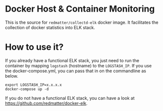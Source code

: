 # Docker Host & Container Monitoring

This is the source for `redmatter/collectd-elk` docker image. It facilitates the collection of docker statistics into ELK stack.

# How to use it?

If you already have a functional ELK stack, you just need to run the container by mapping `logstash` (hostname) to the `LOGSTASH_IP`. If you use the docker-compose.yml, you can pass that in on the commandline as below.

    export LOGSTASH_IP=x.x.x.x
    docker-compose up -d

If you do not have a functional ELK stack, you can have a look at https://github.com/redmatter/docker-elk.
